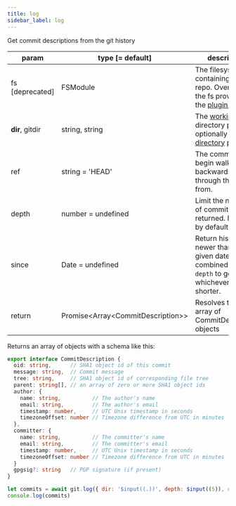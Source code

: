 ```yaml
---
title: log
sidebar_label: log
---
```


Get commit descriptions from the git history

| param           | type [= default]                      | description                                                                                                    |
| --------------- | ------------------------------------- | -------------------------------------------------------------------------------------------------------------- |
| fs [deprecated] | FSModule                              | The filesystem containing the git repo. Overrides the fs provided by the [plugin system](./plugin_fs.md).      |
| **dir**, gitdir | string, string                        | The [working tree](dir-vs-gitdir.md) directory path, and optionally the [git directory](dir-vs-gitdir.md) path |
| ref             | string = 'HEAD'                       | The commit to begin walking backwards through the history from.                                                |
| depth           | number = undefined                    | Limit the number of commits returned. No limit by default.                                                     |
| since           | Date = undefined                      | Return history newer than the given date. Can be combined with `depth` to get whichever is shorter.            |
| return          | Promise\<Array\<CommitDescription\>\> | Resolves to an array of CommitDescription objects                                                              |

Returns an array of objects with a schema like this:

```ts
export interface CommitDescription {
  oid: string,      // SHA1 object id of this commit
  message: string,  // Commit message
  tree: string,     // SHA1 object id of corresponding file tree
  parent: string[], // an array of zero or more SHA1 object ids
  author: {
    name: string,          // The author's name
    email: string,         // The author's email
    timestamp: number,     // UTC Unix timestamp in seconds
    timezoneOffset: number // Timezone difference from UTC in minutes
  },
  committer: {
    name: string,          // The committer's name
    email: string,         // The committer's email
    timestamp: number,     // UTC Unix timestamp in seconds
    timezoneOffset: number // Timezone difference from UTC in minutes
  }
  gpgsig?: string   // PGP signature (if present)
}
```

```js live
let commits = await git.log({ dir: '$input((.))', depth: $input((5)), ref: '$input((master))' })
console.log(commits)
```
